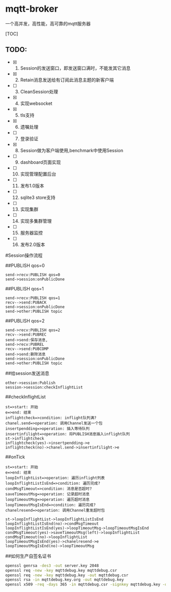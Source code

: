 # mqtt-broker
一个高并发，高性能，高可靠的mqtt服务器

[TOC]


## TODO:
- [x] 1. Session的发送窗口，即发送窗口满时，不能发其它消息
- [x] 2. Retain消息发送给有订阅此消息主题的新客户端
- [ ] 3. CleanSession处理
- [x] 4. 实现websocket
- [x] 5. tls支持
- [x] 6. 遗嘱处理
- [ ] 7. 登录验证
- [x] 8. Session做为客户端使用,benchmark中使用Session
- [ ] 9. dashboard页面实现
- [ ] 10. 实现管理配置后台
- [ ] 11. 发布1.0版本
- [ ] 12. sqlite3 store支持
- [ ] 13. 实现集群
- [ ] 14. 实现多集群管理
- [ ] 15. 服务器监控
- [ ] 16. 发布2.0版本

#Session操作流程

##PUBLISH qos=0 
```sequence
send->recv:PUBLISH qos=0
send->session:onPublicDone
```


##PUBLISH qos=1 
```sequence
send->recv:PUBLISH qos=1
recv-->send:PUBACK
send->session:onPublicDone
send->other:PUBLISH topic 
```
##PUBLISH qos=2
```sequence
send->recv:PUBLISH qos=2
recv-->send:PUBREC
send->send:保存消息,
send->recv:PUBREL
recv-->send:PUBCOMP
send->send:删除消息
send->session:onPublicDone
send->other:PUBLISH topic 
```

##给session发送消息
```sequence
other->session:Publish
session->session:checkInflightList
```

##checkInflightList
```flow
st=>start: 开始
e=>end: 结束
inflightcheck=>condition: inflight队列满?
chanel.send=>operation: 调用Channel发送一个包
insertpendding=>operation: 插入等待队列
insertinfilight=>operation: 将PUBLISH消息插入inflight队列
st->inflightcheck
inflightcheck(yes)->insertpendding->e
inflightcheck(no)->chanel.send->insertinfilight->e
```
##onTick
```flow
st=>start: 开始
e=>end: 结束
loopInflightList=>operation: 遍历inflight列表
loopInflightListIsEnd=>condition: 遍历完成?
condMsgTimeout=>condition: 消息是否超时?
saveTimeoutMsg=>operation: 记录超时消息
loopTimeoutMsg=>operation: 遍历超时消息
loopTimeoutMsgIsEnd=>condition: 遍历完成?
chanelresend=>operation: 调用Channel重发超时包

st->loopInflightList->loopInflightListIsEnd
loopInflightListIsEnd(no)->condMsgTimeout
loopInflightListIsEnd(yes)->loopTimeoutMsg->loopTimeoutMsgIsEnd
condMsgTimeout(yes)->saveTimeoutMsg(left)->loopInflightList
condMsgTimeout(no)->loopInflightList
loopTimeoutMsgIsEnd(yes)->chanelresend->e
loopTimeoutMsgIsEnd(no)->loopTimeoutMsg
```

##如何生产自签名证书
```bash
openssl genrsa -des3 -out server.key 2048
openssl req -new -key mqttdebug.key mqttdebug.csr
openssl req -new -key mqttdebug.key -out mqttdebug.csr
openssl rsa -in mqttdebug.key.org -out mqttdebug.key
openssl x509 -req -days 365 -in mqttdebug.csr -signkey mqttdebug.key -out mqttdebug.crt
```

